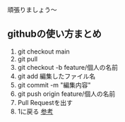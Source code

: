 頑張りましょう～

## githubの使い方まとめ
1. git checkout main
1. git pull
1. git checkout -b feature/個人の名前
1. git add 編集したファイル名 
1. git commit -m "編集内容"
1. git push origin feature/個人の名前
1. Pull Requestを出す
1. 1に戻る
[参考](https://qiita.com/siida36/items/880d92559af9bd245c34)
